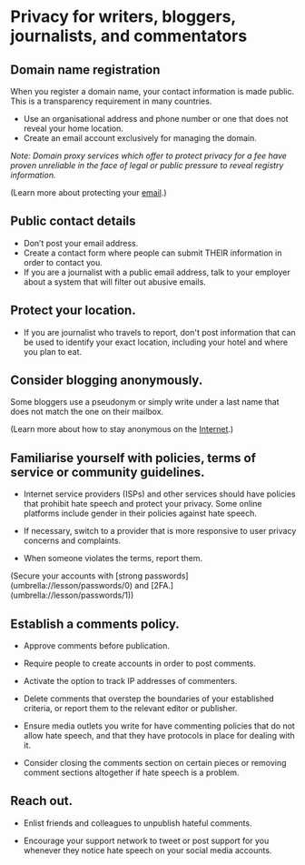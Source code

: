 
[Title]: # (Protect your privacy)
[Order]: # (4) 

# Privacy for writers, bloggers, journalists, and commentators 

## Domain name registration
When you register a domain name, your contact information is made public. This is a transparency requirement in many countries. 

*	Use an organisational address and phone number or one that does not reveal your home location. 
* 	Create an email account exclusively for managing the domain.

*Note: Domain proxy services which offer to protect privacy for a fee have proven unreliable in the face of legal or public pressure to reveal registry information.* 

(Learn more about protecting your [email](umbrella://lesson/email/0).)

## Public contact details

*	Don’t post your email address. 
* 	Create a contact form where people can submit THEIR information in order to contact you. 
* 	If you are a journalist with a public email address, talk to your employer about a system that will filter out abusive emails.

## Protect your location. 
*	If you are journalist who travels to report, don't post information that can be used to identify your exact location, including your hotel and where you plan to eat.

## Consider blogging anonymously. 

Some bloggers use a pseudonym or simply write under a last name that does not match the one on their mailbox. 

(Learn more about how to stay anonymous on the [Internet](umbrella://lesson/the-internet/1).)

## Familiarise yourself with policies, terms of service or community guidelines.

*	Internet service providers (ISPs) and other services should have policies that prohibit hate speech and protect your privacy. Some online platforms include gender in their policies against hate speech. 

*	If necessary, switch to a provider that is more responsive to user privacy concerns and complaints.

*	When someone violates the terms, report them.

(Secure your accounts with [strong passwords] (umbrella://lesson/passwords/0) and [2FA.] (umbrella://lesson/passwords/1))

## Establish a comments policy. 

*	Approve comments before publication.

*	Require people to create accounts in order to post comments. 

* 	Activate the option to track IP addresses of commenters.

*	Delete comments that overstep the boundaries of your established criteria, or report them to the relevant editor or publisher. 

*	Ensure media outlets you write for have commenting policies that do not allow hate speech, and that they have protocols in place for dealing with it. 

* 	Consider closing the comments section on certain pieces or removing comment sections altogether if hate speech is a problem. 

## Reach out.

*	Enlist friends and colleagues to unpublish hateful comments. 

*	Encourage your support network to tweet or post support for you whenever they notice hate speech on your social media accounts.
